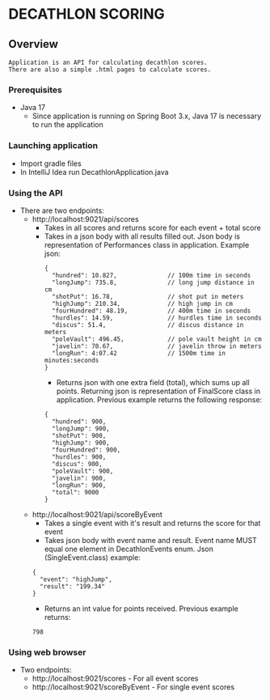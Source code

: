 # DECATHLON SCORING

## Overview
    Application is an API for calculating decathlon scores.
    There are also a simple .html pages to calculate scores.

### Prerequisites
- Java 17 
  - Since application is running on Spring Boot 3.x, Java 17 is necessary to run the application

### Launching application
- Import gradle files
- In IntelliJ Idea run DecathlonApplication.java

### Using the API
- There are two endpoints:
  - http://localhost:9021/api/scores
    - Takes in all scores and returns score for each event + total score
    - Takes in a json body with all results filled out. Json body is representation of Performances class in application. Example json:
      ```
      {
        "hundred": 10.827,              // 100m time in seconds
        "longJump": 735.8,              // long jump distance in cm
        "shotPut": 16.78,               // shot put in meters
        "highJump": 210.34,             // high jump in cm
        "fourHundred": 48.19,           // 400m time in seconds
        "hurdles": 14.59,               // hurdles time in seconds
        "discus": 51.4,                 // discus distance in meters
        "poleVault": 496.45,            // pole vault height in cm
        "javelin": 70.67,               // javelin throw in meters
        "longRun": 4:07.42              // 1500m time in minutes:seconds
      }
      ```
      - Returns json with one extra field (total), which sums up all points. 
        Returning json is representation of FinalScore class in application. Previous example returns the following response: 
      ```
      {
        "hundred": 900,
        "longJump": 900,
        "shotPut": 900,
        "highJump": 900,
        "fourHundred": 900,
        "hurdles": 900,
        "discus": 900,
        "poleVault": 900,
        "javelin": 900,
        "longRun": 900,
        "total": 9000
      }
      ```
  - http://localhost:9021/api/scoreByEvent
    - Takes a single event with it's result and returns the score for that event
    - Takes json body with event name and result. Event name MUST equal one element in
      DecathlonEvents enum. Json (SingleEvent.class) example: 
    ```
    {
      "event": "highJump", 
      "result": "199.34"
    }
    ```
    - Returns an int value for points received. Previous example returns:
    ```
    798
    ```
      
### Using web browser
- Two endpoints:
  - http://localhost:9021/scores - For all event scores
  - http://localhost:9021/scoreByEvent - For single event scores

